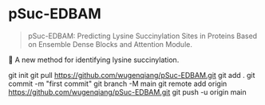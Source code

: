 # pSuc-EDBAM
> pSuc-EDBAM: Predicting Lysine Succinylation Sites in Proteins Based on Ensemble Dense Blocks and Attention Module.

🐹 A new method for identifying lysine succinylation.


git init
git pull https://github.com/wugenqiang/pSuc-EDBAM.git
git add .
git commit -m "first commit"
git branch -M main
git remote add origin https://github.com/wugenqiang/pSuc-EDBAM.git
git push -u origin main